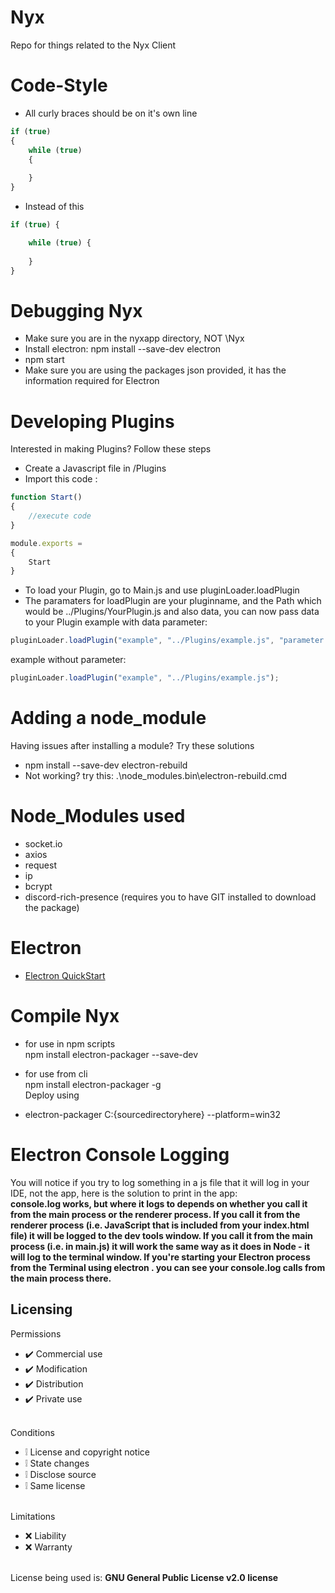 # Nyx
Repo for things related to the Nyx Client

# Code-Style
* All curly braces should be on it's own line
```js
if (true)
{
	while (true)
	{
		
	}
}
```
* Instead of this
```js
if (true) {

	while (true) {
	
	}
}
```

# Debugging Nyx
* Make sure you are in the nyxapp directory, NOT \Nyx
* Install electron: npm install --save-dev electron
* npm start
* Make sure you are using the packages json provided, it has the information required for Electron

# Developing Plugins
Interested in making Plugins? Follow these steps
* Create a Javascript file in /Plugins
* Import this code : 
```js
function Start()
{
    //execute code
}

module.exports = 
{
    Start
}
```
* To load your Plugin, go to Main.js and use pluginLoader.loadPlugin
* The paramaters for loadPlugin are your pluginname, and the Path which would be ../Plugins/YourPlugin.js and also data, you can now pass data to your Plugin example with data parameter:
```js
pluginLoader.loadPlugin("example", "../Plugins/example.js", "parameter here");
```
example without parameter:
```js
pluginLoader.loadPlugin("example", "../Plugins/example.js");
```

# Adding a node_module
Having issues after installing a module? Try these solutions
* npm install --save-dev electron-rebuild
* Not working? try this: .\node_modules\.bin\electron-rebuild.cmd

# Node_Modules used
* socket.io
* axios
* request
* ip
* bcrypt
* discord-rich-presence (requires you to have GIT installed to download the package)

# Electron 
* [Electron QuickStart](https://www.electronjs.org/docs/v14-x-y/tutorial/quick-start)

# Compile Nyx
* for use in npm scripts <br>
npm install electron-packager --save-dev

* for use from cli <br>
npm install electron-packager -g <br> 
Deploy using
* electron-packager C:\{sourcedirectoryhere} --platform=win32

# Electron Console Logging
You will notice if you try to log something in a js file that it will log in your IDE, not the app, here is the solution to print in the app:
<br>
**console.log works, but where it logs to depends on whether you call it from the main process or the renderer process. If you call it from the renderer process (i.e. JavaScript that is included from your index.html file) it will be logged to the dev tools window. If you call it from the main process (i.e. in main.js) it will work the same way as it does in Node - it will log to the terminal window. If you're starting your Electron process from the Terminal using electron . you can see your console.log calls from the main process there.**

## Licensing 
Permissions
* ✔️ Commercial use
* ✔️ Modification
* ✔️ Distribution
* ✔️ Private use
<br></br>

Conditions
* ❕ License and copyright notice
* ❕ State changes
* ❕ Disclose source
* ❕ Same license
<br></br>

Limitations
* ❌ Liability
* ❌ Warranty
<br></br>

License being used is: **GNU General Public License v2.0 license**
